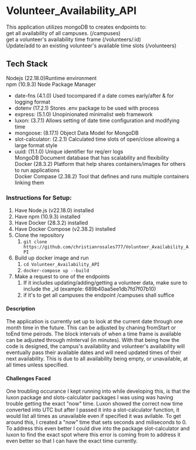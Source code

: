 # Volunteer_Availability_API
This application utilizes mongoDB to creates endpoints to:  
    get all availability of all campuses.                      (/campuses)  
    get a volunteer's availability time frame                  (/volunteers/:id)  
    Update/add to an existing volunteer's available time slots (/volunteers)  

## Tech Stack
Nodejs (22.18.0)Runtime environment  
npm (10.9.3) Node Package Manager  
   * date-fns (4.1.0) Used tocompared if a date comes early/after & for logging format  
   * dotenv (17.2.1) Stores .env package to be used with process
   * express: (5.1.0) Unopinionated minimalist web framework
   * luxon: (3.7.1) Allows setting of date time configuration and modifying time
   * mongoose: (8.17.1) Object Data Model for MongoDB
   * slot-calculator: (2.2.1) Calculated time slots of open/close allowing a large format style
   * uuid: (11.1.0) Unique identifier for req/err logs  
MongoDB Document database that has scalability and flexibility  
Docker (28.3.2) Platform that help shares containers/images for others to run applications  
Docker Compase (2.38.2) Tool that defines and runs multiple containers linking them  


### Instructions for Setup:
1. Have Node.js (v22.18.0) installed
2. Have npm (10.9.3) installed
3. Have Docker (28.3.2) installed
4. Have Docker Compose (v2.38.2) installed
5. Clone the repository
    1. `git clone https://github.com/christianrosales777/Volunteer_Availability_API`
6. Build up docker image and run
    1. `cd Volunteer_Availability_API`
    2. `docker-compose up --build`
7. Make a request to one of the endpoints
    1. If it includes updating/adding/getting a volunteer data, make sure to include the _id (example: 689b40aa5ee1db7fd7f07b10)
    2. if it's to get all campuses the endpoint /campuses shall suffice

#### Description
The application is currently set up to look at the current date through one month time in the future. This can be adjusted
by chaning fromStart or toEnd time peirods. The block intervals of when a time frame is available can be adjusted
through mInterval (in minutes). With that being how the code is designed, the campus's availability and volunteer's
availability will eventually pass their available dates and will need updated times of their next availability. This is due
to all availability being empty, or unavailable, at all times unless specified. 

#### Challenges Faced
One troubling occurance I kept running into while developing this, is that the luxon package and slots-calculator packages
I was using was having trouble getting the exact "now" time. Luxon showed the correct now time converted into UTC but after I passed it into a slot-calculator function, it would list all times as unavailable even if specified it was avilable. To get around this, I created a "now" time that sets seconds and miliseconds to 0. To address this even better I could dive into the package slot-calculator and luxon to find the exact spot where this error is coming from to address it even better so that I can have the exact time currently.